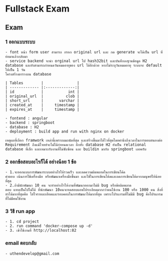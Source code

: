 # Fullstack Exam
## Exam
### 1 ออกแบบระบบ
    - font หน้า form user สามารถ กรอก original url และ กด generate จะได้เป็น url ที่ย่อมาแล้วกลับมา
    - service backend จะนำ orginal url ไป hash32bit และบันทึกลงฐานข้อมูล H2 database และยังสามารถกำหนดวันหมดอายุของ url ได้อีกด้วย หากไม่ระบุวันหมดอายุ ระบบจะ default ให้เป็น 1 วัน
    โครงสร้างตารางบน database

    | Tables        |               |
    | ------------- |:-------------:|
    | id            |           int |
    | original_url  |          clob |
    | short_url     |       varchar |
    | created_at    |     timestamp |
    | expires_at    |     timestamp |

    - fontend : angular
    - backend : springboot 
    - database : H2
    - deployment : build app and run with nginx on docker 
    
    เหตุผลที่เลือก framwork เหล่านี้เพราะผมถนัดที่สุด และสร้างขึ้นมาได้ไวที่สุดโดยคำนึงถึงเวลาในการตอบสนองต่อ Requirement ถึงแม้โจทย์จะไม่ได้กำหนดเวลา อีกทั้ง database H2 ยังเป็น relational database ที่เล็ก และเหมาะกับงานที่ไม่ซับซ้อน และ buildin มากับ springboot เลยครับ 


### 2 ออกข้อสอบอะไรก็ได้ อย่างน้อย 1 ข้อ
    - 1.จะออกแบบการพัฒนาระบบอย่างไรให้รวดเร็ว และลดความผิดพลาดในการเขียนโค้ด
    คำตอบ เน้นการใช้เครื่องมือ หรือพัฒนาเครื่องมือขึ้นมา และใช้ในการเขียนโค้ดและลดการเขียนโค้ดจากมนุษย์ให้น้อยที่สุด
    - 2.ถ้ามีนักพัฒนา 10 คน จะทำอย่างไรให้งานที่พัฒนาออกมาไม่มี bug หรือข้อผิดพลาด
    ตอบ แทบเป็นไปไม่ได้ ที่นักพัฒนา 10คนจะทดสอบแอพให้ระเอียดมากกว่าคนใช้งาน 100 หรือ 1000 คน สิ่งที่ทำได้มากที่สุดคือ ใส่ใจรายละเอียดและรอบคอบในการพัฒนาให้มากที่สุด เพราะโปรแกรมที่ไม่มีมี bug คือโปรแกรมที่ไม่มีคนใช้งาน

### 3 วิธี run app
    - 1. cd project
    - 2. run command 'docker-compose up -d'
    - 3. เข้าใช้งานที่ http://localhost:82

### email ตอบกลับ
    - uthendevelop@gmail.com
